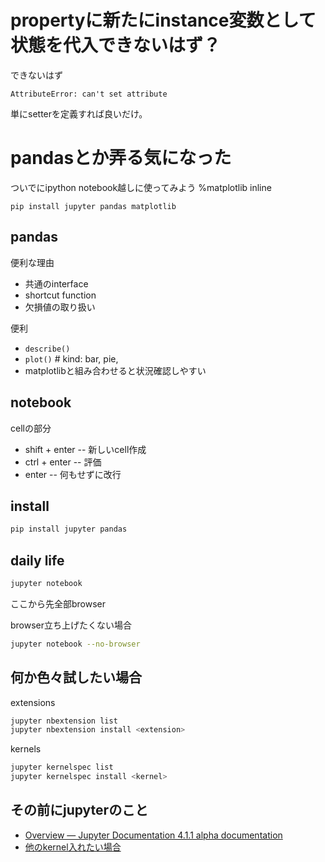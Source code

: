 # propertyに新たにinstance変数として状態を代入できないはず？

できないはず

```
AttributeError: can't set attribute
```

単にsetterを定義すれば良いだけ。

# pandasとか弄る気になった

ついでにipython notebook越しに使ってみよう
%matplotlib inline

```
pip install jupyter pandas matplotlib
```

## pandas

便利な理由

- 共通のinterface
- shortcut function
- 欠損値の取り扱い

便利

- `describe()`
- `plot()`  # kind: bar, pie,
- matplotlibと組み合わせると状況確認しやすい

## notebook

cellの部分

- shift + enter -- 新しいcell作成
- ctrl + enter -- 評価
- enter -- 何もせずに改行


## install

```bash
pip install jupyter pandas
```

## daily life

```bash
jupyter notebook
```

ここから先全部browser


browser立ち上げたくない場合

```bash
jupyter notebook --no-browser
```

## 何か色々試したい場合

extensions

```bash
jupyter nbextension list
jupyter nbextension install <extension>
```

kernels

```bash
jupyter kernelspec list
jupyter kernelspec install <kernel>
```

## その前にjupyterのこと

- [Overview — Jupyter Documentation 4.1.1 alpha documentation](http://jupyter.readthedocs.io/en/latest/index.html)
- [他のkernel入れたい場合](https://github.com/ipython/ipython/wiki/IPython-kernels-for-other-languages)
